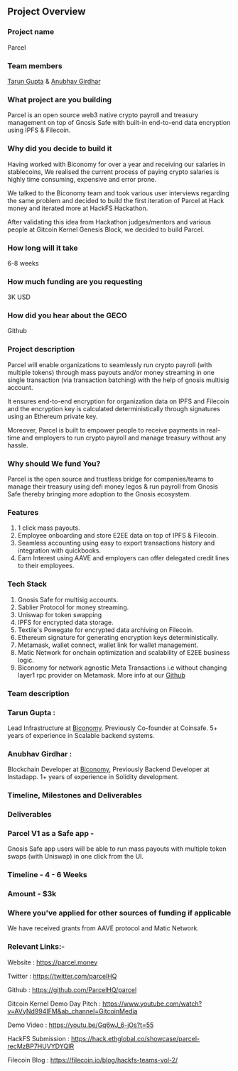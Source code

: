 ## Project Overview

### Project name
Parcel 

### Team members
[Tarun Gupta](https://github.com/tarun1475) & [Anubhav Girdhar](https://github.com/anubhavgirdhar)  

### What project are you building
Parcel is an open source web3 native crypto payroll and treasury management on top of Gnosis Safe with built-in end-to-end data encryption using IPFS & Filecoin.

### Why did you decide to build it
Having worked with Biconomy for over a year and receiving our salaries in stablecoins, We realised the current process of paying crypto salaries is highly time consuming, expensive and error prone. 

We talked to the Biconomy team and took various user interviews regarding the same problem and decided to build the first iteration of Parcel at Hack money and iterated more at HackFS Hackathon. 

After validating this idea from Hackathon judges/mentors and various people at Gitcoin Kernel Genesis Block, we decided to build Parcel.

### How long will it take
6-8 weeks

### How much funding are you requesting
3K USD 


### How did you hear about the GECO 
Github 


### Project description
Parcel will enable organizations to seamlessly run crypto payroll (with multiple tokens) through mass payouts and/or money streaming in one single transaction (via transaction batching) with the help of gnosis multisig account.

It ensures end-to-end encryption for organization data on IPFS and Filecoin and the encryption key is calculated deterministically through signatures using an Ethereum private key.  

Moreover, Parcel is built to empower people to receive payments in real-time and employers to run crypto payroll and manage treasury without any hassle.

### Why should We fund You?
Parcel is the open source and trustless bridge for companies/teams to manage their treasury using defi money legos & run payroll from Gnosis Safe thereby bringing more adoption to the Gnosis ecosystem. 

### Features
1) 1 click mass payouts.
2) Employee onboarding and store E2EE data on top of IPFS & Filecoin. 
3) Seamless accounting using easy to export transactions history and integration with quickbooks. 
4) Earn Interest using AAVE and employers can offer delegated credit lines to their employees. 


### Tech Stack
1) Gnosis Safe for multisig accounts.
2) Sablier Protocol for money streaming.
3) Uniswap for token swapping
4) IPFS for encrypted data storage.
5) Textile's Powegate for encrypted data archiving on Filecoin.
6) Ethereum signature for generating encryption keys deterministically.
7) Metamask, wallet connect, wallet link for wallet management.
8) Matic Network for onchain optimization and scalability of E2EE business logic.
9) Biconomy for network agnostic Meta Transactions i.e without changing layer1 rpc provider on Metamask.
More info at our [Github](https://github.com/ParcelHQ/parcel)

### Team description

### Tarun Gupta : 
Lead Infrastructure at [Biconomy](https://biconomy.io). Previously Co-founder at Coinsafe. 5+ years of experience in Scalable backend systems. 


### Anubhav Girdhar :
Blockchain Developer at [Biconomy](https://biconomy.io), Previously Backend Developer at Instadapp. 1+ years of experience in Solidity development.

 
### Timeline, Milestones and Deliverables

### Deliverables 

### Parcel V1 as a Safe app  - 

Gnosis Safe app users will be able to run mass payouts with multiple token swaps (with Uniswap) in one click from the UI.

### Timeline - 4 - 6 Weeks
### Amount - $3k

### Where you've applied for other sources of funding if applicable
We have received grants from AAVE protocol and Matic Network.

### Relevant Links:-

Website : https://parcel.money

Twitter : https://twitter.com/parcelHQ

Github : https://github.com/ParcelHQ/parcel

Gitcoin Kernel Demo Day Pitch : https://www.youtube.com/watch?v=AVyNd994IFM&ab_channel=GitcoinMedia

Demo Video : https://youtu.be/Gq6wJ_6-jOs?t=55

HackFS Submission : https://hack.ethglobal.co/showcase/parcel-recMzBP7HUVYDYQIR

Filecoin Blog : https://filecoin.io/blog/hackfs-teams-vol-2/
